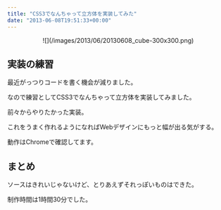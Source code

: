 ```yaml
---
title: "CSS3でなんちゃって立方体を実装してみた"
date: "2013-06-08T19:51:33+00:00"
---
```


</p> <div style="text-align: center;">
  ![](/images/2013/06/20130608_cube-300x300.png)
</div></a>

## 実装の練習

最近がっつりコードを書く機会が減りました。

なので練習としてCSS3でなんちゃって立方体を実装してみました。

前々からやりたかった実装。

これをうまく作れるようになればWebデザインにもっと幅が出る気がする。

動作はChromeで確認してます。

## まとめ

ソースはきれいじゃないけど、とりあえずそれっぽいものはできた。

制作時間は1時間30分でした。
